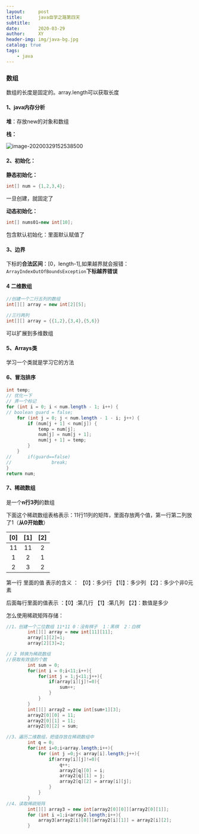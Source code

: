 ```yaml
---
layout:     post
title:      java自学之路第四天
subtitle:   
date:       2020-03-29
author:     XY
header-img: img/java-bg.jpg
catalog: true
tags:   
    - java
---
```


### 数组

数组的长度是固定的。array.length可以获取长度

#### 1、java内存分析

**堆**：存放new的对象和数组

**栈：**

![image-20200329152538500](https://note.youdao.com/yws/api/personal/file/WEB4edaa7f897e878616d5b051db3ae0509?method=download&shareKey=b05f14f788483f21f973ac8ec810604b)

#### 2、初始化：

**静态初始化：**

```java
int[] num = {1,2,3,4};
```

一旦创建，就固定了

**动态初始化：**

```java
int[] nums01=new int[10];
```

包含默认初始化：里面默认赋值了

#### 3、边界

下标的**合法区间**：[0，length-1],如果越界就会报错：`ArrayIndexOutOfBoundsException`**下标越界错误**

#### 4 二维数组

```java
//创建一个二行五列的数组
int[][] array = new int[2][5];

//三行两列
int[][] array = {{1,2},{3,4},{5,6}}
```

可以扩展到多维数组

#### 5、Arrays类

学习一个类就是学习它的方法

#### 6、冒泡排序

```java
int temp;
// 优化一下
// 弄一个标记
for (int i = 0; i < num.length - 1; i++) {
// boolean guard = false;
    for (int j = 0; j < num.length - 1 - i; j++) {
        if (num[j + 1] < num[j]) {
            temp = num[j];
            num[j] = num[j + 1];
            num[j + 1] = temp;
        }
    }
//  	if(guard==false)
//          	 break;
}
return num;
```

#### 7、稀疏数组

是一个**n行3列**的数组  

下面这个稀疏数组表格表示：11行11列的矩阵，里面存放两个值，第一行第二列放了1（**从0开始数**）

| [0]  | [1]  | [2]  |
| :--: | :--: | :--: |
|  11  |  11  |  2   |
|  1   |  2   |  1   |
|  2   |  3   |  2   |

第一行 里面的值 表示的含义 ： 【0】：多少行   【1]】：多少列  【2】：多少个非0元素

后面每行里面的值表示 ：【0】:第几行  【1】:第几列 【2】：数值是多少

怎么使用稀疏矩阵存储：

```java
//1、创建一个二位数组 11*11 0：没有棋子  1：黑棋  2：白棋  
        int[][] array = new int[11][11];
        array[1][2]=1;
        array[2][3]=2;

// 2 转换为稀疏数组
//获取有效值的个数
        int sum = 0;
        for(int i = 0;i<11;i++){
            for(int j = 1;j<11;j++){
                if(array[i][j]!=0){
                    sum++;
                }
            }
        }
        int[][] array2 = new int[sum+1][3];
        array2[0][0] = 11;
        array2[0][1] = 11;
        array2[0][2] = sum;

//3、遍历二维数组，把值存放在稀疏数组中
        int q = 0;
        for(int i=0;i<array.length;i++){
            for (int j =0;j< array[i].length;j++){
                if(array[i][j]!=0){
                    q++;
                    array2[q][0] = i;
                    array2[q][1] = j;
                    array2[q][2] = array[i][j];
                }
            }
        }
//4、读取稀疏矩阵
        int[][] array3 = new int[array2[0][0]][array2[0][1]];
        for (int i =1;i<array2.length;i++){
            array3[array2[i][0]][array2[i][1]] = array2[i][2];
        }
```

